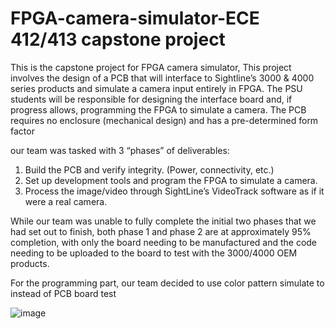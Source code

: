 # FPGA-camera-simulator-ECE 412/413 capstone project 
This is the capstone project for FPGA camera simulator, 
This project involves the design of a PCB that will interface to Sightline’s 3000 & 4000 series products
and simulate a camera input entirely in FPGA. The PSU students will be responsible for designing the
interface board and, if progress allows, programming the FPGA to simulate a camera. The PCB requires
no enclosure (mechanical design) and has a pre-determined form factor

our team was tasked with 3 “phases” of deliverables:  
1. Build the PCB and verify integrity. (Power, connectivity, etc.)  
2. Set up development tools and program the FPGA to simulate a camera.  
3. Process the image/video through SightLine’s VideoTrack software as if it were a real camera.  

While our team was unable to fully complete the initial two phases that we had set out to finish, both phase 1 and phase 2 are at approximately 95% completion, with only the board needing to be manufactured and the code needing to be uploaded to the board to test with the 3000/4000 OEM products.  

For the programming part, our team decided to use color pattern simulate to instead of PCB board test  


![image]()





